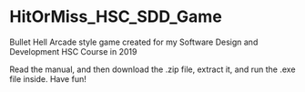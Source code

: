 # HitOrMiss_HSC_SDD_Game
 Bullet Hell Arcade style game created for my Software Design and Development HSC Course in 2019

 Read the manual, and then download the .zip file, extract it, and run the .exe file inside. Have fun!
